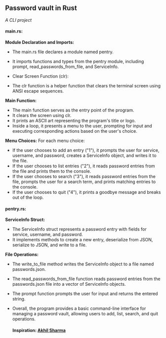 ## Password vault in Rust
_A CLI project_

#### main.rs:
**Module Declaration and Imports:**
- The main.rs file declares a module named pentry.
- It imports functions and types from the pentry module, including prompt, read_passwords_from_file, and ServiceInfo.
- Clear Screen Function (clr):

- The clr function is a helper function that clears the terminal screen using ANSI escape sequences.

**Main Function:**
- The main function serves as the entry point of the program.
- It clears the screen using clr.
- It prints an ASCII art representing the program's title or logo.
- Inside a loop, it presents a menu to the user, prompting for input and executing corresponding actions based on the user's choice.

**Menu Choices:**
For each menu choice:
- If the user chooses to add an entry ("1"), it prompts the user for service, username, and password, creates a ServiceInfo object, and writes it to the file.
- If the user chooses to list entries ("2"), it reads password entries from the file and prints them to the console.
- If the user chooses to search ("3"), it reads password entries from the file, prompts the user for a search term, and prints matching entries to the console.
- If the user chooses to quit ("4"), it prints a goodbye message and breaks out of the loop.

#### pentry.rs:

**ServiceInfo Struct:**
- The ServiceInfo struct represents a password entry with fields for service, username, and password.
- It implements methods to create a new entry, deserialize from JSON, serialize to JSON, and write to a file.

**File Operations:**
- The write_to_file method writes the ServiceInfo object to a file named passwords.json.
- The read_passwords_from_file function reads password entries from the passwords.json file into a vector of ServiceInfo objects.
- The prompt function prompts the user for input and returns the entered string.
- Overall, the program provides a basic command-line interface for managing a password vault, allowing users to add, list, search, and quit operations.

  #### Inspiration: [Akhil Sharma]([url](https://github.com/AkhilSharma90)https://github.com/AkhilSharma90)
